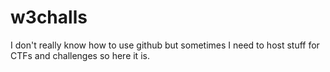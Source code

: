 # w3challs
I don't really know how to use github but sometimes I need to host stuff for CTFs and challenges so here it is.
